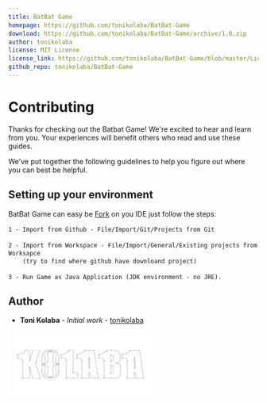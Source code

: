 ```yaml
---
title: BatBat Game
homepage: https://github.com/tonikolaba/BatBat-Game
download: https://github.com/tonikolaba/BatBat-Game/archive/1.0.zip
author: tonikolaba
license: MIT License
license_link: https://github.com/tonikolaba/BatBat-Game/blob/master/License.md
github_repo: tonikolaba/BatBat-Game
---
```


# Contributing

Thanks for checking out the Batbat Game! We're excited to hear and learn from you. Your experiences will benefit others who read and use these guides.

We've put together the following guidelines to help you figure out where you can best be helpful.


## Setting up your environment


BatBat Game can easy be [Fork](https://github.com/artofsoul/BatBat-Game#fork-destination-box) on you IDE just follow the steps:

```
1 - Import from Github - File/Import/Git/Projects from Git

2 - Import from Workspace - File/Import/General/Existing projects from Worksapce
    (try to find where github have downloand project)

3 - Run Game as Java Application (JDK environment - no JRE).

```


## Author

* **Toni Kolaba** - *Initial work* - [tonikolaba](https://github.com/tonikolaba)

![Alt text](https://github.com/tonikolaba/download/blob/master/info/artofsoullogoNewVOG.png)
